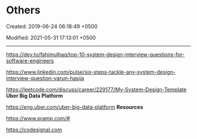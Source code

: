 # Others

Created: 2019-06-24 06:18:49 +0500

Modified: 2021-05-31 17:13:01 +0500

---

<https://dev.to/fahimulhaq/top-10-system-design-interview-questions-for-software-engineers>

<https://www.linkedin.com/pulse/six-steps-tackle-any-system-design-interview-question-varun-hasija>

<https://leetcode.com/discuss/career/229177/My-System-Design-Template>
**Uber Big Data Platform**

<https://eng.uber.com/uber-big-data-platform>
**Resources**

<https://www.pramp.com/#>

<https://codesignal.com>
